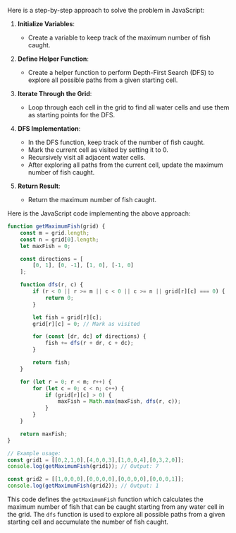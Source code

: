 Here is a step-by-step approach to solve the problem in JavaScript:

1. **Initialize Variables**:
   - Create a variable to keep track of the maximum number of fish caught.

2. **Define Helper Function**:
   - Create a helper function to perform Depth-First Search (DFS) to explore all possible paths from a given starting cell.

3. **Iterate Through the Grid**:
   - Loop through each cell in the grid to find all water cells and use them as starting points for the DFS.

4. **DFS Implementation**:
   - In the DFS function, keep track of the number of fish caught.
   - Mark the current cell as visited by setting it to 0.
   - Recursively visit all adjacent water cells.
   - After exploring all paths from the current cell, update the maximum number of fish caught.

5. **Return Result**:
   - Return the maximum number of fish caught.

Here is the JavaScript code implementing the above approach:

```javascript
function getMaximumFish(grid) {
    const m = grid.length;
    const n = grid[0].length;
    let maxFish = 0;

    const directions = [
        [0, 1], [0, -1], [1, 0], [-1, 0]
    ];

    function dfs(r, c) {
        if (r < 0 || r >= m || c < 0 || c >= n || grid[r][c] === 0) {
            return 0;
        }

        let fish = grid[r][c];
        grid[r][c] = 0; // Mark as visited

        for (const [dr, dc] of directions) {
            fish += dfs(r + dr, c + dc);
        }

        return fish;
    }

    for (let r = 0; r < m; r++) {
        for (let c = 0; c < n; c++) {
            if (grid[r][c] > 0) {
                maxFish = Math.max(maxFish, dfs(r, c));
            }
        }
    }

    return maxFish;
}

// Example usage:
const grid1 = [[0,2,1,0],[4,0,0,3],[1,0,0,4],[0,3,2,0]];
console.log(getMaximumFish(grid1)); // Output: 7

const grid2 = [[1,0,0,0],[0,0,0,0],[0,0,0,0],[0,0,0,1]];
console.log(getMaximumFish(grid2)); // Output: 1
```

This code defines the `getMaximumFish` function which calculates the maximum number of fish that can be caught starting from any water cell in the grid. The `dfs` function is used to explore all possible paths from a given starting cell and accumulate the number of fish caught.
